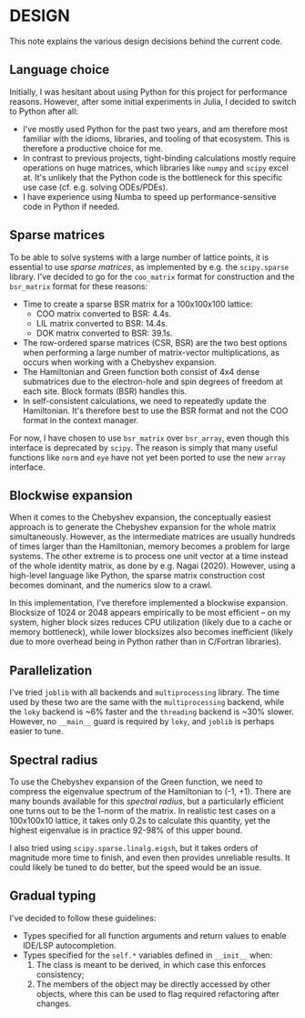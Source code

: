 # DESIGN
This note explains the various design decisions behind the current code.

## Language choice
Initially, I was hesitant about using Python for this project for performance reasons. However, after some initial experiments in Julia, I decided to switch to Python after all:

* I've mostly used Python for the past two years, and am therefore most familiar with the idioms, libraries, and tooling of that ecosystem. This is therefore a productive choice for me.
* In contrast to previous projects, tight-binding calculations mostly require operations on huge matrices, which libraries like `numpy` and `scipy` excel at. It's unlikely that the Python code is the bottleneck for this specific use case (cf. e.g. solving ODEs/PDEs).
* I have experience using Numba to speed up performance-sensitive code in Python if needed.

## Sparse matrices
To be able to solve systems with a large number of lattice points, it is essential to use *sparse matrices*, as implemented by e.g. the `scipy.sparse` library. I've decided to go for the `coo_matrix` format for construction and the `bsr_matrix` format for these reasons:

* Time to create a sparse BSR matrix for a 100x100x100 lattice:
	- COO matrix converted to BSR: 4.4s.
	- LIL matrix converted to BSR: 14.4s.
	- DOK matrix converted to BSR: 39.1s.
* The row-ordered sparse matrices (CSR, BSR) are the two best options when performing a large number of matrix-vector multiplications, as occurs when working with a Chebyshev expansion.
* The Hamiltonian and Green function both consist of 4x4 dense submatrices due to the electron-hole and spin degrees of freedom at each site. Block formats (BSR) handles this.
* In self-consistent calculations, we need to repeatedly update the Hamiltonian. It's therefore best to use the BSR format and not the COO format in the context manager.

For now, I have chosen to use `bsr_matrix` over `bsr_array`, even though this interface is deprecated by `scipy`. The reason is simply that many useful functions like `norm` and `eye` have not yet been ported to use the new `array` interface.

## Blockwise expansion
When it comes to the Chebyshev expansion, the conceptually easiest approach is to generate the Chebyshev expansion for the whole matrix simultaneously. However, as the intermediate matrices are usually hundreds of times larger than the Hamiltonian, memory becomes a problem for large systems. The other extreme is to process one unit vector at a time instead of the whole identity matrix, as done by e.g. Nagai (2020). However, using a high-level language like Python, the sparse matrix construction cost becomes dominant, and the numerics slow to a crawl.

In this implementation, I've therefore implemented a blockwise expansion. Blocksize of 1024 or 2048 appears empirically to be most efficient – on my system, higher block sizes reduces CPU utilization (likely due to a cache or memory bottleneck), while lower blocksizes also becomes inefficient (likely due to more overhead being in Python rather than in C/Fortran libraries).

## Parallelization
I've tried `joblib` with all backends and `multiprocessing` library. The time used by these two are the same with the `multiprocessing` backend, while the `loky` backend is \~6% faster and the `threading` backend is \~30% slower. However, no `__main__` guard is required by `loky`, and `joblib` is perhaps easier to tune.

## Spectral radius
To use the Chebyshev expansion of the Green function, we need to compress the eigenvalue spectrum of the Hamiltonian to (-1, +1). There are many bounds available for this *spectral radius*, but a particularly efficient one turns out to be the 1-norm of the matrix. In realistic test cases on a 100x100x10 lattice, it takes only 0.2s to calculate this quantity, yet the highest eigenvalue is in practice 92-98% of this upper bound.

I also tried using `scipy.sparse.linalg.eigsh`, but it takes orders of magnitude more time to finish, and even then provides unreliable results. It could likely be tuned to do better, but the speed would be an issue.

## Gradual typing
I've decided to follow these guidelines:
- Types specified for all function arguments and return values to enable IDE/LSP autocompletion.
- Types specified for the `self.*` variables defined in `__init__` when:
	1. The class is meant to be derived, in which case this enforces consistency;
	2. The members of the object may be directly accessed by other objects, where this can be used to flag required refactoring after changes.

